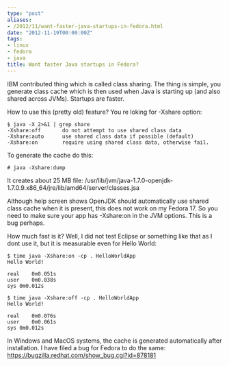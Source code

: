 ```yaml
---
type: "post"
aliases:
- /2012/11/want-faster-java-startups-in-fedora.html
date: "2012-11-19T00:00:00Z"
tags:
- linux
- fedora
- java
title: Want faster Java startups in Fedora?
---
```


IBM contributed thing which is called class sharing. The thing is simple, you
generate class cache which is then used when Java is starting up (and also
shared across JVMs). Startups are faster.

How to use this (pretty old) feature? You re loking for -Xshare option:

    $ java -X 2>&1 | grep share
    -Xshare:off       do not attempt to use shared class data
    -Xshare:auto      use shared class data if possible (default)
    -Xshare:on        require using shared class data, otherwise fail.

To generate the cache do this:

    # java -Xshare:dump

It creates about 25 MB file:
/usr/lib/jvm/java-1.7.0-openjdk-1.7.0.9.x86_64/jre/lib/amd64/server/classes.jsa

Although help screen shows OpenJDK should automatically use shared class cache
when it is present, this does not work on my Fedora 17. So you need to make
sure your app has -Xshare:on in the JVM options. This is a bug perhaps.

How much fast is it? Well, I did not test Eclipse or something like that as I
dont use it, but it is measurable even for Hello World:

    $ time java -Xshare:on -cp . HelloWorldApp
    Hello World!

    real    0m0.051s
    user    0m0.038s
    sys 0m0.012s

    $ time java -Xshare:off -cp . HelloWorldApp
    Hello World!

    real    0m0.076s
    user    0m0.061s
    sys 0m0.012s

In Windows and MacOS systems, the cache is generated automatically after
installation. I have filed a bug for Fedora to do the same:
https://bugzilla.redhat.com/show_bug.cgi?id=878181


